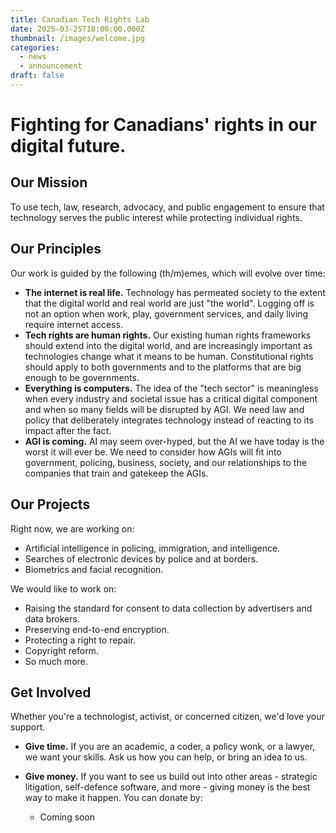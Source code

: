 ```yaml
---
title: Canadian Tech Rights Lab
date: 2025-03-25T18:00:00.000Z
thumbnail: /images/welcome.jpg
categories:
  - news
  - announcement
draft: false
---
```

# Fighting for Canadians' rights in our digital future.

## Our Mission

To use tech, law, research, advocacy, and public engagement to ensure that technology serves the public interest while protecting individual rights. 

## Our Principles

Our work is guided by the following (th/m)emes, which will evolve over time:

* **The internet is real life.**  Technology has permeated society to the extent that the digital world and real world are just "the world". Logging off is not an option when work, play, government services, and daily living require internet access. 
* **Tech rights are human rights.** Our existing human rights frameworks should extend into the digital world, and are increasingly important as technologies change what it means to be human. Constitutional rights should apply to both governments and to the platforms that are big enough to be governments.
* **Everything is computers.** The idea of the "tech sector" is meaningless when every industry and societal issue has a critical digital component and when so many fields will be disrupted by AGI. We need law and policy that deliberately integrates technology instead of reacting to its impact after the fact.
* **AGI is coming.** AI may seem over-hyped, but the AI we have today is the worst it will ever be. We need to consider how AGIs will fit into government, policing, business, society, and our relationships to the companies that train and gatekeep the AGIs.

## Our Projects

Right now, we are working on:

* Artificial intelligence in policing, immigration, and intelligence.
* Searches of electronic devices by police and at borders.
* Biometrics and facial recognition.

We would like to work on:

* Raising the standard for consent to data collection by advertisers and data brokers.
* Preserving end-to-end encryption.
* Protecting a right to repair.
* Copyright reform.
* So much more.

## Get Involved

Whether you're a technologist, activist, or concerned citizen, we'd love your support.

* **Give time.** If you are an academic, a coder, a policy wonk, or a lawyer, we want your skills. Ask us how you can help, or bring an idea to us.
* **Give money.** If you want to see us build out into other areas - strategic litigation, self-defence software, and more - giving money is the best way to make it happen. You can donate by:

  * Coming soon
